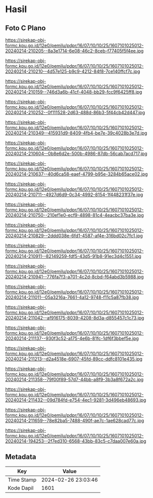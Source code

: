 # Hasil

## Foto C Plano

https://sirekap-obj-formc.kpu.go.id/12e0/pemilu/pdpr/16/07/10/10/25/1607101025012-20240214-210205--8a3e1714-6e08-46c2-8ceb-f77405f5f4ee.jpg

https://sirekap-obj-formc.kpu.go.id/12e0/pemilu/pdpr/16/07/10/10/25/1607101025012-20240214-210210--4d57e125-b9c9-4212-84f8-7ce140ffcf7c.jpg

https://sirekap-obj-formc.kpu.go.id/12e0/pemilu/pdpr/16/07/10/10/25/1607101025012-20240214-210159--746d3a6b-41cf-4048-bb29-fcc9f6425ff8.jpg

https://sirekap-obj-formc.kpu.go.id/12e0/pemilu/pdpr/16/07/10/10/25/1607101025012-20240214-210252--0f111528-2d63-488d-86b3-5f44cb42d447.jpg

https://sirekap-obj-formc.kpu.go.id/12e0/pemilu/pdpr/16/07/10/10/25/1607101025012-20240214-210349--415931d9-8409-4fb4-be7e-39c4028b3e7d.jpg

https://sirekap-obj-formc.kpu.go.id/12e0/pemilu/pdpr/16/07/10/10/25/1607101025012-20240214-210604--0b8e6d2e-500b-4986-87db-56cab7acd717.jpg

https://sirekap-obj-formc.kpu.go.id/12e0/pemilu/pdpr/16/07/10/10/25/1607101025012-20240214-210637--40d6ca58-eaef-4799-b95e-3284b65ace02.jpg

https://sirekap-obj-formc.kpu.go.id/12e0/pemilu/pdpr/16/07/10/10/25/1607101025012-20240214-210711--4927d6d9-0c34-4992-8154-1f448231f37e.jpg

https://sirekap-obj-formc.kpu.go.id/12e0/pemilu/pdpr/16/07/10/10/25/1607101025012-20240214-210750--210ef1e0-ecf9-4898-81c4-4eacbc37ba3e.jpg

https://sirekap-obj-formc.kpu.go.id/12e0/pemilu/pdpr/16/07/10/10/25/1607101025012-20240214-210829--2ddd038e-6fd1-4587-af4e-316bd02c7fc1.jpg

https://sirekap-obj-formc.kpu.go.id/12e0/pemilu/pdpr/16/07/10/10/25/1607101025012-20240214-210911--82149259-fdf5-43d5-91b8-91ec3d4c1551.jpg

https://sirekap-obj-formc.kpu.go.id/12e0/pemilu/pdpr/16/07/10/10/25/1607101025012-20240214-210941--776fa7f3-a701-4c2d-8cbd-f64abd3b5988.jpg

https://sirekap-obj-formc.kpu.go.id/12e0/pemilu/pdpr/16/07/10/10/25/1607101025012-20240214-211011--05a3216a-7661-4a12-9748-f11c5a87fb38.jpg

https://sirekap-obj-formc.kpu.go.id/12e0/pemilu/pdpr/16/07/10/10/25/1607101025012-20240214-211042--af916175-8039-4208-8d3a-d855457c1c73.jpg

https://sirekap-obj-formc.kpu.go.id/12e0/pemilu/pdpr/16/07/10/10/25/1607101025012-20240214-211137--930f3c52-a175-4e6b-81fc-1df6f3bbef5e.jpg

https://sirekap-obj-formc.kpu.go.id/12e0/pemilu/pdpr/16/07/10/10/25/1607101025012-20240214-211213--d2a4518e-6907-45fd-89cc-ddfc8101e435.jpg

https://sirekap-obj-formc.kpu.go.id/12e0/pemilu/pdpr/16/07/10/10/25/1607101025012-20240214-211358--79f00f89-57d7-44bb-a8f9-3b3a8f672a2c.jpg

https://sirekap-obj-formc.kpu.go.id/12e0/pemilu/pdpr/16/07/10/10/25/1607101025012-20240214-211432--09d784fd-e754-4ec1-9281-3d496eb48693.jpg

https://sirekap-obj-formc.kpu.go.id/12e0/pemilu/pdpr/16/07/10/10/25/1607101025012-20240214-211659--78e82ba5-7488-490f-ae7c-1ae628cad77c.jpg

https://sirekap-obj-formc.kpu.go.id/12e0/pemilu/pdpr/16/07/10/10/25/1607101025012-20240214-194253--2f7ed310-6568-43bb-83c5-c7daa007e60a.jpg


## Metadata

| Key        | Value               |
| ---------- | ------------------- |
| Time Stamp | 2024-02-26 23:03:46 |
| Kode Dapil | 1601                |



